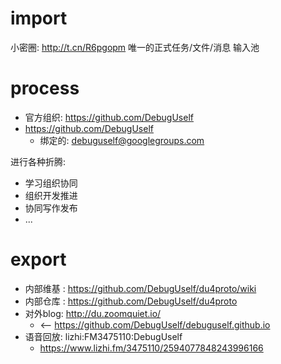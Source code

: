 # import

小密圈:  http://t.cn/R6pgopm
唯一的正式任务/文件/消息 输入池

# process
- 官方组织: https://github.com/DebugUself
- https://github.com/DebugUself
    + 绑定的: debuguself@googlegroups.com

进行各种折腾:

- 学习组织协同
- 组织开发推进
- 协同写作发布
- ...

# export

- 内部维基 : https://github.com/DebugUself/du4proto/wiki
- 内部仓库 : https://github.com/DebugUself/du4proto
- 对外blog: http://du.zoomquiet.io/
    + <-- https://github.com/DebugUself/debuguself.github.io
- 语音回放:  lizhi:FM3475110:DebugUself
    + https://www.lizhi.fm/3475110/2594077848243996166